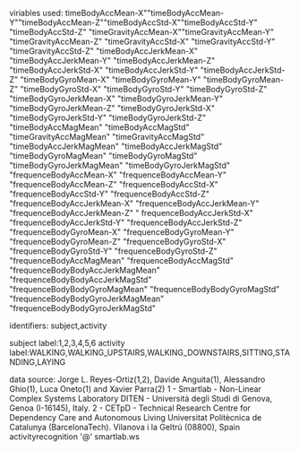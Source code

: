 viriables used:
timeBodyAccMean-X""timeBodyAccMean-Y""timeBodyAccMean-Z""timeBodyAccStd-X""timeBodyAccStd-Y" "timeBodyAccStd-Z"
"timeGravityAccMean-X""timeGravityAccMean-Y" "timeGravityAccMean-Z" "timeGravityAccStd-X" "timeGravityAccStd-Y" "timeGravityAccStd-Z" 
"timeBodyAccJerkMean-X" "timeBodyAccJerkMean-Y" "timeBodyAccJerkMean-Z" "timeBodyAccJerkStd-X" "timeBodyAccJerkStd-Y"
"timeBodyAccJerkStd-Z" "timeBodyGyroMean-X" "timeBodyGyroMean-Y" "timeBodyGyroMean-Z" "timeBodyGyroStd-X" "timeBodyGyroStd-Y"
"timeBodyGyroStd-Z" "timeBodyGyroJerkMean-X" "timeBodyGyroJerkMean-Y" "timeBodyGyroJerkMean-Z" "timeBodyGyroJerkStd-X" 
"timeBodyGyroJerkStd-Y" "timeBodyGyroJerkStd-Z" "timeBodyAccMagMean" "timeBodyAccMagStd" "timeGravityAccMagMean" "timeGravityAccMagStd"
"timeBodyAccJerkMagMean" "timeBodyAccJerkMagStd" "timeBodyGyroMagMean" "timeBodyGyroMagStd" "timeBodyGyroJerkMagMean"
"timeBodyGyroJerkMagStd" "frequenceBodyAccMean-X" "frequenceBodyAccMean-Y" "frequenceBodyAccMean-Z" "frequenceBodyAccStd-X"
"frequenceBodyAccStd-Y" "frequenceBodyAccStd-Z" "frequenceBodyAccJerkMean-X" "frequenceBodyAccJerkMean-Y" "frequenceBodyAccJerkMean-Z" "
frequenceBodyAccJerkStd-X" "frequenceBodyAccJerkStd-Y" "frequenceBodyAccJerkStd-Z" "frequenceBodyGyroMean-X" "frequenceBodyGyroMean-Y"
"frequenceBodyGyroMean-Z" "frequenceBodyGyroStd-X" "frequenceBodyGyroStd-Y" "frequenceBodyGyroStd-Z" "frequenceBodyAccMagMean" 
"frequenceBodyAccMagStd" "frequenceBodyBodyAccJerkMagMean" "frequenceBodyBodyAccJerkMagStd" "frequenceBodyBodyGyroMagMean" 
"frequenceBodyBodyGyroMagStd" "frequenceBodyBodyGyroJerkMagMean" "frequenceBodyBodyGyroJerkMagStd"


identifiers:
subject,activity

subject label:1,2,3,4,5,6
activity label:WALKING,WALKING_UPSTAIRS,WALKING_DOWNSTAIRS,SITTING,STANDING,LAYING

data source:
Jorge L. Reyes-Ortiz(1,2), Davide Anguita(1), Alessandro Ghio(1), Luca Oneto(1) and Xavier Parra(2)
1 - Smartlab - Non-Linear Complex Systems Laboratory
DITEN - Università degli Studi di Genova, Genoa (I-16145), Italy. 
2 - CETpD - Technical Research Centre for Dependency Care and Autonomous Living
Universitat Politècnica de Catalunya (BarcelonaTech). Vilanova i la Geltrú (08800), Spain
activityrecognition '@' smartlab.ws

